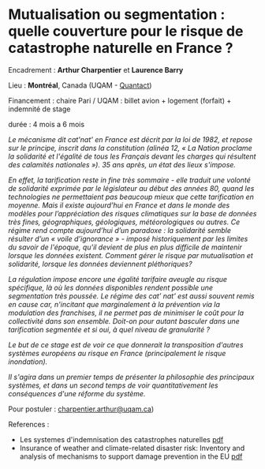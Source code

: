 # Mutualisation ou segmentation : quelle couverture pour le risque de catastrophe naturelle en France ?

Encadrement : **Arthur Charpentier** et **Laurence Barry**

Lieu : **Montréal**, Canada (UQAM - [Quantact](http://quantact.uqam.ca/))

Financement : chaire Pari / UQAM : billet avion + logement (forfait) + indemnité de stage

durée : 4 mois a 6 mois

*Le mécanisme dit cat'nat' en France est décrit par la loi de 1982, et repose sur le principe, inscrit dans la constitution (alinéa 12, « La Nation proclame la solidarité et l'égalité de tous les Français devant les charges qui résultent des calamités nationales »). 35 ans après, un état des lieux s'impose.*

*En effet, la tarification reste in fine très sommaire - elle traduit une volonté de solidarité exprimée par le législateur au début des années 80, quand les technologies ne permettaient pas beaucoup mieux que cette tarification en moyenne. Mais il existe aujourd’hui en France et dans le monde des modèles pour l’appréciation des risques climatiques sur la base de données très fines, géographiques, géologiques, météorologiques ou autres. Ce régime rend compte aujourd’hui d’un paradoxe : la solidarité semble résulter d’un « voile d’ignorance » - imposé historiquement par les limites du savoir de l'époque, qu'il devient de plus en plus difficile de maintenir lorsque les données existent. Comment gérer le risque par mutualisation et solidarité, lorsque les données deviennent pléthoriques?*

*La régulation impose encore une égalité tarifaire aveugle au risque spécifique, là où les données disponibles rendent possible une segmentation très poussée. Le régime des cat’ nat’ est aussi souvent remis en cause car, n'incitant que marginalement à la prévention via la modulation des franchises, il ne permet pas de minimiser le coût pour la collectivité dans son ensemble. Doit-on pour autant basculer dans une tarification segmentée et si oui, à quel niveau de granularité ?*

*Le but de ce stage est de voir ce que donnerait la transposition d'autres systèmes européens au risque en France (principalement le risque inondation).*

*Il s'agira dans un premier temps de présenter la philosophie des principaux systèmes, et dans un second temps de voir quantitativement les conséquences d'une réforme du système.*

Pour postuler : [charpentier.arthur@uqam.ca](mailto:charpentier.arthur@uqam.ca))

References :
- Les systemes d'indemnisation des catastrophes naturelles [pdf]()
- Insurance of weather and climate-related disaster risk: Inventory and analysis of mechanisms to support damage prevention in the EU [pdf]()
